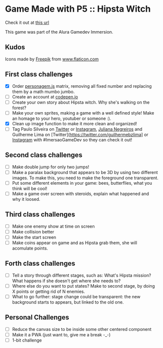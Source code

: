 # Game Made with P5 :: Hipsta Witch

Check it out at [this url](https://paulushcgcj.github.io/imersaoaluragamedev/)

This game was part of the Alura Gamedev Immersion.

## Kudos

<div>Icons made by <a href="https://www.flaticon.com/authors/freepik" title="Freepik">Freepik</a> from <a href="https://www.flaticon.com/" title="Flaticon">www.flaticon.com</a></div>

## First class challenges

- [X] Order [personagem.js](personagem.js) matrix, removing all fixed number and replacing them by a math mumbo jumbo.
- [ ] Create an account at [codepen.io](https://codepen.io)
- [ ] Create your own story about Hipsta witch. Why she's walking on the forest?
- [ ] Make your own sprites, making a game with a well defined style! Make an homage to your hero, youtuber or someone :).
- [X] Clean up image function to make it more clean and organized!
- [ ] Tag Paulo Silveira on [Twitter](https://twitter.com/paulo_caelum) or [Instagram](https://instagram.com/paulo_hipster), [Juliana Negreiros](https://twitter.com/juunegreiros) and Guilherme Lima on [Twitter](https://twitter.com/guilhermebzlima] or [Instagram](https://www.instagram.com/gui.lima.2020/) with  #ImersaoGameDev so they can check it out!

## Second class challenges

- [ ] Make double jump for only two jumps!
- [ ] Make a paralax background that appears to be 3D by using two different images. To make this, you need to make the foreground one transparent.
- [ ] Put some different elements in your game: bees, butterflies, what you think will be cool!
- [ ] Make a game over screen with steroids, explain what happened and why it loosed.

## Third class challenges

- [ ] Make one enemy show at time on screen
- [ ] Make collision better
- [ ] Make the start screen
- [ ] Make coins appear on game and as Hipsta grab them, she will acomulate points.

## Forth class challenges

- [ ] Tell a story through different stages, such as: What's Hipsta mission? What happens if she doesn't get where she needs to?
- [ ] Where else do you want to put states? Make to second stage, by doing X points or getting rid of N enemies.
- [ ] What to go further: stage change could be transparent: the new background starts to appears, but linked to the old one.

## Personal Challenges

- [ ] Reduce the canvas size to be inside some other centered component
- [ ] Make it a PWA (just want to, give me a break -_-)
- [ ] 1-bit challenge